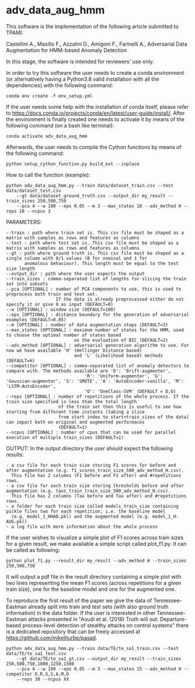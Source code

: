 # adv_data_aug_hmm
This software is the implementation of the following article submitted to TPAMI:

Castellini A., Masillo F., Azzalini D., Amigoni F., Farinelli A., Adversarial Data Augmentation for HMM-based Anomaly Detection

In this stage, the software is intended for reviewers' use only.


In order to try this software the user needs to create a conda environment (or alternatively having a Python3.8 valid installation with all the dependencies) with the following command:

	conda env create -f env_setup.yml

If the user needs some help with the installation of conda itself, please refer to https://docs.conda.io/projects/conda/en/latest/user-guide/install/.
After the environment is finally created one needs to activate it by means of the following command (on a bash like terminal):

	conda activate adv_data_aug_hmm

Afterwards, the user needs to compile the Cython functions by means of the following command:

	python setup_cython_function.py build_ext --inplace


How to call the function (example):

	python adv_data_aug_hmm.py --train data/dataset_train.csv --test data/dataset_test.csv 
		--gt data/dataset_ground_truth.csv --output_dir my_result --train_sizes 250,500,750 
		--pca 4 --w 100 --eps 0.05 --m 3 --max_states 10 --adv_method H --reps 10 --ncpus 3

PARAMETERS:

	--train : path where train set is. This csv file must be shaped as a matrix with samples as rows and features as columns
	--test : path where test set is. This csv file must be shaped as a matrix with samples as rows and features as columns
	--gt : path where ground truth is. This csv file must be shaped as a single column with 0/1 values (0 for nominal and 1 for 
		   anomalous behaviour). This length must be equal to the test size length
	--output_dir : path where the user expects the output
	--train_sizes : comma-separated list of lengths for slicing the train set into subsets
	--pca [OPTIONAL] : number of PCA components to use, this is used to preprocess both train and test set. 
					   If the data is already preprocessed either do not specify it or give 0 as input (DEFAULT=0)
	--w [OPTIONAL] : window size (DEFAULT=100)
	--eps [OPTIONAL] : distance boundary for the generation of adversarial examples (DEFAULT=0.05)
	--m [OPTIONAL] : number of data augmentation steps (DEFAULT=3)
	--max_states [OPTIONAL] : maximum number of states for the HMM, used to choose the optimal number of states based 
							  on the evaluation of BIC (DEFAULT=2)
	--adv_method [OPTIONAL] : adversarial generation algorithm to use. For now we have available 'H' (Hellinger Distance based)
							  and 'L' (Likelihood based) methods (DEFAULT=H)
	--competitor [OPTIONAL] : comma-separated list of anomaly detectors to compare with. The methods available are 'D': 'Drift-augmenter', 
                              	  'R': 'Uniform-augmenter', 'G': 'Gaussian-augmenter', 'S': 'SMOTE', 'A': 'AutoEncoder-vanilla', 'M': 'LSTM-AutoEncoder', 
                              	  'O': 'OneClass-SVM' (DEFAULT = D,O)
	--reps [OPTIONAL] : number of repetitions of the whole process. If the train size specified is less than the total length 
						of the train set then this is useful to see how starting from different time instants (taking a slice
						from start index to start+train_sizes of the data) can impact both on original and augmented performaces
						(DEFAULT=1)
	--ncpus [OPTIONAL] : number of cpus that can be used for parallel execution of multiple train_sizes (DEFAULT=1)

OUTPUT:
In the output directory the user should expect the following results:

	- a csv file for each train size storing F1 scores for before and after augmentation (e.g. f1_scores_train_size_500_adv_method_H.csv).
	  This file has 2 columns (F1 before and F1 after) and #repetitions rows.
	- a csv file for each train size storing thresholds before and after augmentation (e.g. taus_train_train_size_500_adv_method_H.csv).
	  This file has 2 columns (Tau before and Tau after) and #repetitions rows.
	- a folder for each train size called models_train_size containing pickle files two for each repetition, i.e. the baseline model
	  (e.g. model_1_HHAD.pkl) and the augmented model (e.g. model_1_H-AUG.pkl)
	- a log file with more information about the whole process

If the user wishes to visualize a simple plot of F1 scores across train sizes for a given result, we make available a simple script called plot_f1.py. It can be called as following:

	python plot_f1.py --result_dir my_result --adv_method H --train_sizes 250,500,750
	
It will output a pdf file in the result directory containing a simple plot with two lines representing the mean F1 scores (across repetitions for a given train size), one for the baseline model and one for the augmented one.


To reproduce the first result of the paper we give the data of Tennessee-Eastman already split into train and test sets (with also ground truth information) in the data folder. If the user is interested in other Tennessee-Eastman attacks presented in "Aoudi et al. (2018) Truth will out: Departure-based process-level detection of stealthy attacks on control systems" there is a dedicated repository that can be freely accessed at https://github.com/mikeliturbe/pasad.

	python adv_data_aug_hmm.py --train data/TE/te_sa1_train.csv --test data/TE/te_sa1_test.csv 
		--gt data/TE/te_sa1_gt.csv --output_dir my_result --train_sizes 250,500,750,1000,1250,1500 
		--pca 4 --w 100 --eps 0.05 --m 3 --max_states 15 --adv_method H --competitor D,R,G,S,A,M,O 
		--reps 30 --ncpus XX
